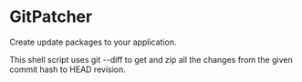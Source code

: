 # GitPatcher
Create update packages to your application. 

This shell script uses git --diff to get and zip all the changes from the given commit hash to HEAD revision.
